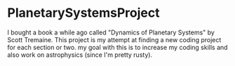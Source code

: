 # PlanetarySystemsProject
I bought a book a while ago called "Dynamics of Planetary Systems" by Scott Tremaine. This project is my attempt at finding a new coding project for each section or two. my goal with this is to increase my coding skills and also work on astrophysics (since I'm pretty rusty).
